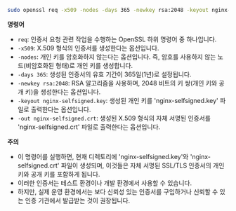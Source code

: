 ``` sh
sudo openssl req -x509 -nodes -days 365 -newkey rsa:2048 -keyout nginx-selfsigned.key -out nginx-selfsigned.crt
```

**명령어**
* `req`: 인증서 요청 관련 작업을 수행하는 OpenSSL 하위 명령어 중 하나입니다.
* `-x509`: X.509 형식의 인증서를 생성한다는 옵션입니다.
* `-nodes`: 개인 키를 암호화하지 않는다는 옵션입니다. 즉, 암호를 사용하지 않는 노드(비암호화된 형태)로 개인 키를 생성합니다.
* `-days 365`: 생성된 인증서의 유효 기간이 365일(1년)로 설정됩니다.
* `-newkey rsa:2048`: RSA 알고리즘을 사용하며, 2048 비트의 키 쌍(개인 키와 공개 키)을 생성한다는 옵션입니다.
* `-keyout nginx-selfsigned.key`: 생성된 개인 키를 'nginx-selfsigned.key' 파일로 출력한다는 옵션입니다.
* `-out nginx-selfsigned.crt`: 생성된 X.509 형식의 자체 서명된 인증서를 'nginx-selfsigned.crt' 파일로 출력한다는 옵션입니다.

**주의**
* 이 명령어를 실행하면, 현재 디렉토리에 'nginx-selfsigned.key'와 'nginx-selfsigned.crt' 파일이 생성되며, 이것들은 자체 서명된 SSL/TLS 인증서의 개인 키와 공개 키를 포함하게 됩니다.
* 이러한 인증서는 테스트 환경이나 개발 환경에서 사용할 수 있습니다.
* 하지만, 실제 운영 환경에서는 보다 신뢰성 있는 인증서를 구입하거나 신뢰할 수 있는 인증 기관에서 발급받는 것이 권장됩니다.